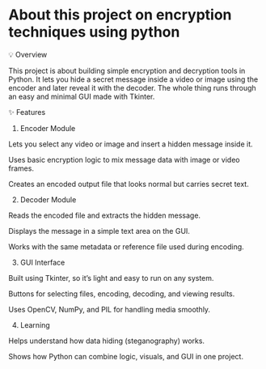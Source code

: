 # About this project on encryption techniques using python

💡 Overview

This project is about building simple encryption and decryption tools in Python.
It lets you hide a secret message inside a video or image using the encoder and later reveal it with the decoder.
The whole thing runs through an easy and minimal GUI made with Tkinter.

✨ Features

1. Encoder Module

Lets you select any video or image and insert a hidden message inside it.

Uses basic encryption logic to mix message data with image or video frames.

Creates an encoded output file that looks normal but carries secret text.

2. Decoder Module

Reads the encoded file and extracts the hidden message.

Displays the message in a simple text area on the GUI.

Works with the same metadata or reference file used during encoding.

3. GUI Interface

Built using Tkinter, so it’s light and easy to run on any system.

Buttons for selecting files, encoding, decoding, and viewing results.

Uses OpenCV, NumPy, and PIL for handling media smoothly.

4. Learning

Helps understand how data hiding (steganography) works.

Shows how Python can combine logic, visuals, and GUI in one project.
